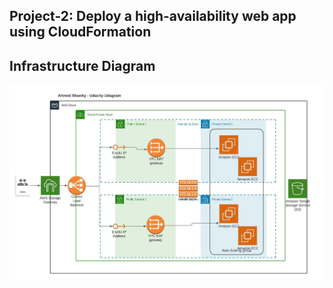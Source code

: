 ## Project-2: Deploy a high-availability web app using CloudFormation

## Infrastructure Diagram
![the design of the Infrastructure.](https://github.com/AhmedMattar21/ITI-Project-2-IaC/blob/master/aws-project-2-diagram.jpeg)
